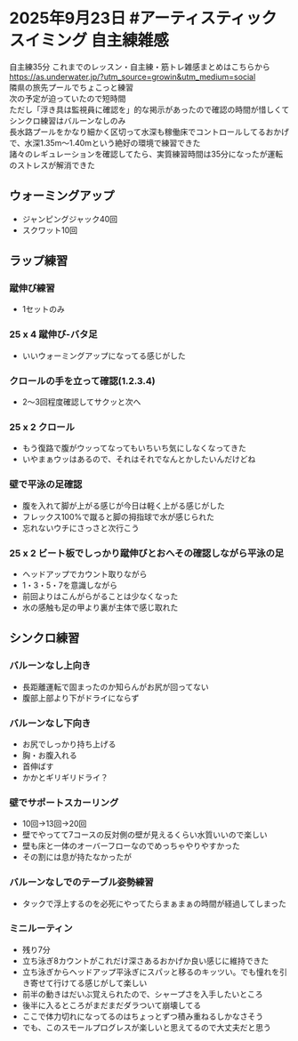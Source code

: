 # 2025年9月23日 #アーティスティックスイミング 自主練雑感
自主練35分
これまでのレッスン・自主練・筋トレ雑感まとめはこちらから  
https://as.underwater.jp/?utm_source=growin&utm_medium=social  
隣県の旅先プールでちょこっと練習  
次の予定が迫っていたので短時間  
ただし「浮き具は監視員に確認を」的な掲示があったので確認の時間が惜しくてシンクロ練習はバルーンなしのみ  
長水路プールをかなり細かく区切って水深も稼働床でコントロールしてるおかげで、水深1.35m～1.40mという絶好の環境で練習できた  
諸々のレギュレーションを確認してたら、実質練習時間は35分になったが運転のストレスが解消できた  
## ウォーミングアップ
- ジャンピングジャック40回
- スクワット10回
## ラップ練習
### 蹴伸び練習
- 1セットのみ
### 25 x 4 蹴伸び-バタ足
- いいウォーミングアップになってる感じがした
### クロールの手を立って確認(1.2.3.4)
- 2～3回程度確認してサクッと次へ
### 25 x 2 クロール
- もう復路で腹がウッってなってもいちいち気にしなくなってきた
- いやまぁウッはあるので、それはそれでなんとかしたいんだけどね
### 壁で平泳の足確認
- 腹を入れて脚が上がる感じが今日は軽く上がる感じがした  
- フレックス100%で蹴ると脚の拇指球で水が感じられた
- 忘れないウチにさっさと次行こう
### 25 x 2 ビート板でしっかり蹴伸びとおへその確認しながら平泳の足
- ヘッドアップでカウント取りながら
- 1・3・5・7を意識しながら
- 前回よりはこんがらがることは少なくなった
- 水の感触も足の甲より裏が主体で感じ取れた
## シンクロ練習
### バルーンなし上向き
- 長距離運転で固まったのか知らんがお尻が回ってない
- 腹部上部より下がドライにならず
### バルーンなし下向き
- お尻でしっかり持ち上げる
- 胸・お腹入れる
- 首伸ばす
- かかとギリギリドライ？
### 壁でサポートスカーリング
- 10回→13回→20回
- 壁でやってて7コースの反対側の壁が見えるくらい水質いいので楽しい
- 壁も床と一体のオーバーフローなのでめっちゃやりやすかった
- その割には息が持たなかったが
### バルーンなしでのテーブル姿勢練習
- タックで浮上するのを必死にやってたらまぁまぁの時間が経過してしまった
### ミニルーティン
- 残り7分
- 立ち泳ぎ8カウントがこれだけ深さあるおかげか良い感じに維持できた
- 立ち泳ぎからヘッドアップ平泳ぎにスパッと移るのキッツい。でも憧れを引き寄せて行けてる感じがして楽しい
- 前半の動きはだいぶ覚えられたので、シャープさを入手したいところ
- 後半に入るところがまだまだダラついて崩壊してる
- ここで体力切れになってるのはちょっとずつ積み重ねるしかなさそう
- でも、このスモールプログレスが楽しいと思えてるので大丈夫だと思う